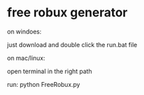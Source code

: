 # free robux generator
on windoes:

just download and double click the run.bat file

on mac/linux:

open terminal in the right path

run: python FreeRobux.py
